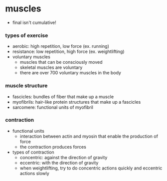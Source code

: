 # muscles

* final isn't cumulative!

### types of exercise

* aerobic: high repetition, low force (ex. running)
* resistance: low repetition, high force (ex. weightlifting)
* voluntary muscles
  * muscles that can be consciously moved
  * skeletal muscles are voluntary
  * there are over 700 voluntary muscles in the body

### muscle structure

* fascicles: bundles of fiber that make up a muscle
* myofibrils: hair-like protein structures that make up a fascicles
* sarcomere: functional units of myofibril

### contraction

* functional units
  * interaction between actin and myosin that enable the production of force
  * the contraction produces forces
* types of contraction
  * concentric: against the direction of gravity
  * eccentric: with the direction of gravity
  * when weightlifting, try to do concentric actions quickly and eccentric actions slowly

